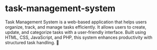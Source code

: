 # task-management-system
Task Management System is a web-based application that helps users organize, track, and manage tasks efficiently. It allows users to create, update, and categorize tasks with a user-friendly interface. Built using HTML, CSS, JavaScript, and PHP, this system enhances productivity with structured task handling. 🚀
